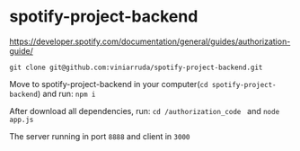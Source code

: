 # spotify-project-backend

https://developer.spotify.com/documentation/general/guides/authorization-guide/


```git clone git@github.com:viniarruda/spotify-project-backend.git```	

 Move to spotify-project-backend in your computer(```cd spotify-project-backend```) and run: ```npm i```
 
 After download all dependencies, run: ```cd /authorization_code ``` and ```node app.js```	
 
 The server running in port ````8888```` and client in ```3000```
